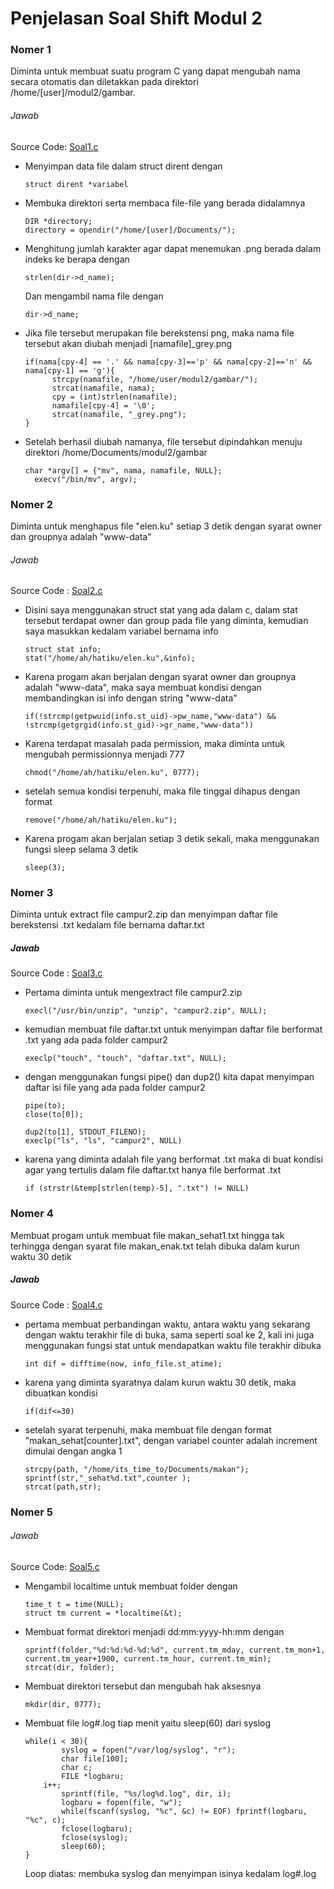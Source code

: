 # Penjelasan Soal Shift Modul 2

### Nomer 1
Diminta untuk membuat suatu program C yang dapat mengubah nama secara otomatis dan diletakkan pada direktori /home/[user]/modul2/gambar.

###### Jawab
Source Code: [Soal1.c](https://github.com/sudrajadhadi/SoalShift_modul2_B07/blob/master/Soal%201/soal1.c)

* Menyimpan data file dalam struct dirent dengan
  ```
  struct dirent *variabel
  ```
* Membuka direktori serta membaca file-file yang berada didalamnya
  ```
  DIR *directory;
  directory = opendir("/home/[user]/Documents/");
  ```
* Menghitung jumlah karakter agar dapat menemukan .png berada dalam indeks ke berapa dengan
  ```
  strlen(dir->d_name);
  ```
  Dan mengambil nama file dengan
    ```
    dir->d_name;
    ```
* Jika file tersebut merupakan file berekstensi png, maka nama file tersebut akan diubah menjadi [namafile]_grey.png
  ```
  if(nama[cpy-4] == '.' && nama[cpy-3]=='p' && nama[cpy-2]=='n' && nama[cpy-1] == 'g'){
		strcpy(namafile, "/home/user/modul2/gambar/");
		strcat(namafile, nama);
		cpy = (int)strlen(namafile);
		namafile[cpy-4] = '\0';
		strcat(namafile, "_grey.png");
  }
  ```
* Setelah berhasil diubah namanya, file tersebut dipindahkan menuju direktori /home/Documents/modul2/gambar
  ```
  char *argv[] = {"mv", nama, namafile, NULL};
	execv("/bin/mv", argv);
  ```
  
### Nomer 2
Diminta untuk menghapus file "elen.ku" setiap 3 detik dengan syarat owner dan groupnya adalah "www-data"

###### Jawab
Source Code : [Soal2.c](https://github.com/sudrajadhadi/SoalShift_modul2_B07/blob/master/soal%202/soal2.c)

* Disini saya menggunakan struct stat yang ada dalam c, dalam stat tersebut terdapat owner dan group pada file yang diminta, kemudian saya masukkan kedalam variabel bernama info
  ```
  struct stat info;
  stat("/home/ah/hatiku/elen.ku",&info);
  ```

* Karena progam akan berjalan dengan syarat owner dan groupnya adalah "www-data", maka saya membuat kondisi dengan membandingkan isi info dengan string "www-data"
  ```
  if(!strcmp(getpwuid(info.st_uid)->pw_name,"www-data") && !strcmp(getgrgid(info.st_gid)->gr_name,"www-data"))
  ```
  
* Karena terdapat masalah pada permission, maka diminta untuk mengubah permissionnya menjadi 777
  ```
  chmod("/home/ah/hatiku/elen.ku", 0777);
  ```
  
* setelah semua kondisi terpenuhi, maka file tinggal dihapus dengan format
  ```
  remove("/home/ah/hatiku/elen.ku");
  ```
  
* Karena progam akan berjalan setiap 3 detik sekali, maka menggunakan fungsi sleep selama 3 detik
  ```
  sleep(3);
  ```
### Nomer 3
Diminta untuk extract file campur2.zip dan menyimpan daftar file berekstensi .txt kedalam file bernama daftar.txt

##### Jawab
Source Code : [Soal3.c](https://github.com/sudrajadhadi/SoalShift_modul2_B07/blob/master/soal%203/soal3.c)

* Pertama diminta untuk mengextract file campur2.zip
  ```
  execl("/usr/bin/unzip", "unzip", "campur2.zip", NULL);
  ```
  
* kemudian membuat file daftar.txt untuk menyimpan daftar file berformat .txt yang ada pada folder campur2
  ```
  execlp("touch", "touch", "daftar.txt", NULL);
  ```
  
* dengan menggunakan fungsi pipe() dan dup2() kita dapat menyimpan daftar isi file yang ada pada folder campur2
  ```
  pipe(to);
  close(to[0]);
  
  dup2(to[1], STDOUT_FILENO);
  execlp("ls", "ls", "campur2", NULL)
  ```
  
* karena yang diminta adalah file yang berformat .txt maka di buat kondisi agar yang tertulis dalam file daftar.txt hanya file berformat .txt
  ```
  if (strstr(&temp[strlen(temp)-5], ".txt") != NULL)
  ```
### Nomer 4
Membuat progam untuk membuat file makan_sehat1.txt hingga tak terhingga dengan syarat file makan_enak.txt telah dibuka dalam kurun waktu 30 detik

##### Jawab
Source Code : [Soal4.c](https://github.com/sudrajadhadi/SoalShift_modul2_B07/blob/master/soal%204/soal4.c)

* pertama membuat perbandingan waktu, antara waktu yang sekarang dengan waktu terakhir file di buka, sama seperti soal ke 2, kali ini juga menggunakan fungsi stat untuk mendapatkan waktu file terakhir dibuka
  ```
  int dif = difftime(now, info_file.st_atime); 
  ```
  
* karena yang diminta syaratnya dalam kurun waktu 30 detik, maka dibuatkan kondisi
  ```
  if(dif<=30)
  ```
  
* setelah syarat terpenuhi, maka membuat file dengan format "makan_sehat[counter].txt", dengan variabel counter adalah increment dimulai dengan angka 1
  ```
  strcpy(path, "/home/its_time_to/Documents/makan");
  sprintf(str,"_sehat%d.txt",counter );
  strcat(path,str);
  ```

### Nomer 5

###### Jawab
Source Code: [Soal5.c](https://github.com/sudrajadhadi/SoalShift_modul2_B07/blob/master/soal%205/soal5.c)

* Mengambil localtime untuk membuat folder dengan
    ```
    time_t t = time(NULL);
    struct tm current = *localtime(&t);
    ```
* Membuat format direktori menjadi dd:mm:yyyy-hh:mm dengan
    ```
    sprintf(folder,"%d:%d:%d-%d:%d", current.tm_mday, current.tm_mon+1, current.tm_year+1900, current.tm_hour, current.tm_min);
    strcat(dir, folder);
    ```
* Membuat direktori tersebut dan mengubah hak aksesnya
    ```
    mkdir(dir, 0777);
    ```
* Membuat file log#.log tiap menit yaitu sleep(60) dari syslog
    ```
    while(i < 30){
            syslog = fopen("/var/log/syslog", "r");
            char file[100];
            char c;
            FILE *logbaru;
	    i++;
            sprintf(file, "%s/log%d.log", dir, i);
            logbaru = fopen(file, "w");
            while(fscanf(syslog, "%c", &c) != EOF) fprintf(logbaru, "%c", c);
            fclose(logbaru);
            fclose(syslog);
            sleep(60);
    }
    ```
    Loop diatas: membuka syslog dan menyimpan isinya kedalam log#.log
